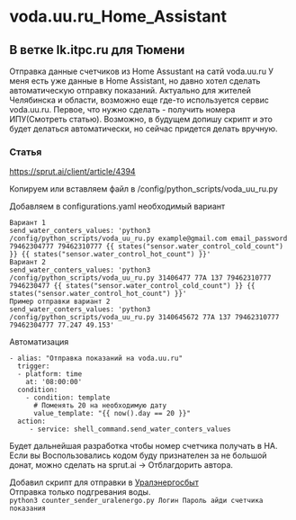 # voda.uu.ru_Home_Assistant
## В ветке lk.itpc.ru для Тюмени

Отправка данные счетчиков из Home Assustant на сатй voda.uu.ru
У меня есть уже данные в Home Assistant, но давно хотел сделать автоматическую отправку показаний. Актуально для жителей Челябинска и области, возможно еще где-то используется сервис voda.uu.ru. Первое, что нужно сделать - получить номера ИПУ(Смотреть статью). Возможно, в будущем допишу скрипт и это будет делаться автоматически, но сейчас придется делать вручную.  
### Статья 
https://sprut.ai/client/article/4394


Копируем или вставляем файл в /config/python_scripts/voda_uu_ru.py  

Добавляем в configurations.yaml необходимый вариант

```
Вариант 1   
send_water_conters_values: 'python3 /config/python_scripts/voda_uu_ru.py example@gmail.com email_password 79462304777 79462310777 {{ states("sensor.water_control_cold_count") }} {{ states("sensor.water_control_hot_count") }}'  
Вариант 2
send_water_conters_values: 'python3 /config/python_scripts/voda_uu_ru.py 31406477 77A 137 79462310777 7946230477 {{ states("sensor.water_control_cold_count") }} {{ states("sensor.water_control_hot_count") }}'  
Пример отправки вариант 2
send_water_conters_values: 'python3 /config/python_scripts/voda_uu_ru.py 3140645672 77A 137 79462310777 79462304777 77.247 49.153'
```

Автоматизация
```
- alias: "Отправка показаний на voda.uu.ru"
  trigger:
  - platform: time
    at: '08:00:00'
  condition:
    - condition: template
      # Поменять 20 на необходимую дату 
      value_template: "{{ now().day == 20 }}"
  action:
     - service: shell_command.send_water_conters_values
```

Будет дальнейшая разработка чтобы номер счетчика получать в HA. 
Если вы Воспользовались кодом буду признателен за не большой донат, можно сделать на sprut.ai -> Отблагдорить автора.


Добавил скрипт для отправки в [Уралэнергосбыт](https://eirc.uralsbyt.ru/)  
Отправка только подгревания воды.   
```python3 counter_sender_uralenergo.py Логин Пароль айди счетчика показания```  
